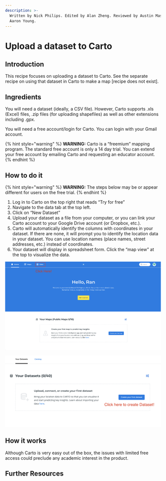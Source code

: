 ```yaml
---
description: >-
  Written by Nick Philips. Edited by Alan Zheng. Reviewed by Austin Mason and
  Aaron Young.
---
```


# Upload a dataset to Carto

## **Introduction**

This recipe focuses on uploading a dataset to Carto. See the separate recipe on using that dataset in Carto to make a map \[recipe does not exist\].

## **Ingredients**

You will need a dataset \(ideally, a CSV file\). However, Carto supports .xls \(Excel\) files, .zip files \(for uploading shapefiles\) as well as other extensions including .gpx.

You will need a free account/login for Carto. You can login with your Gmail account.

{% hint style="warning" %}
**WARNING:** Carto is a “freemium” mapping program. The standard free account is only a 14 day trial. You can extend your free account by emailing Carto and requesting an educator account.
{% endhint %}

## **How to do it**

{% hint style="warning" %}
**WARNING:** The steps below may be or appear different for users on the free trial.
{% endhint %}

1. Log in to Carto on the top right that reads “Try for free”
2. Navigate to the data tab at the top left.
3. Click on “New Dataset”
4. Upload your dataset as a file from your computer, or you can link your Carto account to your Google Drive account \(or Dropbox, etc.\).
5. Carto will automatically identify the columns with coordinates in your dataset. If there are none, it will prompt you to identify the location data in your dataset. You can use location names \(place names, street addresses, etc.\) instead of coordinates.
6. Your dataset will display in spreadsheet form. Click the “map view” at the top to visualize the data.‌

![This is how Step 2 would look like for a free trial Carto account](../.gitbook/assets/carto-step1.png)

![Step 3 for a free trial Carto account](../.gitbook/assets/carto-step-2.png)

## **How it works**

Although Carto is very easy out of the box, the issues with limited free access could preclude any academic interest in the product.

## **Further Resources**

‌


